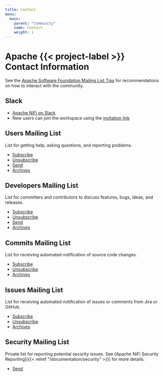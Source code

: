 ```yaml
---
title: Contact
menu:
  main:
    parent: "Community"
    name: Contact
    weight: 1
---
```


# Apache {{< project-label >}} Contact Information

See the [Apache Software Foundation Mailing List Tips](http://apache.org/foundation/mailinglists.html) for
recommendations on how to interact with the community.

## Slack

- [Apache NiFi on Slack](https://apachenifi.slack.com/)
- New users can join the workspace using the [invitation link](https://join.slack.com/t/apachenifi/shared_invite/zt-11njbtkdx-ZRU8FKYSWoEHRJetidy0zA)

## Users Mailing List

List for getting help, asking questions, and reporting problems.

- [Subscribe](mailto:users-subscribe@nifi.apache.org)
- [Unsubscribe](mailto:users-unsubscribe@nifi.apache.org)
- [Send](mailto:users@nifi.apache.org)
- [Archives](https://lists.apache.org/list.html?users@nifi.apache.org)

## Developers Mailing List

List for committers and contributors to discuss features, bugs, ideas, and releases.

- [Subscribe](mailto:dev-subscribe@nifi.apache.org)
- [Unsubscribe](mailto:dev-unsubscribe@nifi.apache.org)
- [Send](mailto:dev@nifi.apache.org)
- [Archives](https://lists.apache.org/list.html?dev@nifi.apache.org)

## Commits Mailing List

List for receiving automated notification of source code changes.

- [Subscribe](mailto:commits-subscribe@nifi.apache.org)
- [Unsubscribe](mailto:commits-unsubscribe@nifi.apache.org)
- [Archives](https://lists.apache.org/list.html?commits@nifi.apache.org)

## Issues Mailing List

List for receiving automated notification of issues or comments from Jira or GitHub.

- [Subscribe](mailto:issues-subscribe@nifi.apache.org)
- [Unsubscribe](mailto:issues-unsubscribe@nifi.apache.org)
- [Archives](https://lists.apache.org/list.html?issues@nifi.apache.org)

## Security Mailing List

Private list for reporting potential security issues.
See [Apache NiFi Security Reporting]({{< relref "/documentation/security" >}}) for more details.

- [Send](mailto:security@nifi.apache.org)
